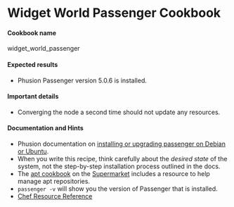 # Widget World Passenger Cookbook

#### Cookbook name
widget_world_passenger

#### Expected results

* Phusion Passenger version 5.0.6 is installed.

#### Important details

* Converging the node a second time should not update any resources.

#### Documentation and Hints

* Phusion documentation on [installing or upgrading passenger on Debian or Ubuntu](https://www.phusionpassenger.com/documentation/Users%20guide%20Apache.html#install_on_debian_ubuntu).
* When you write this recipe, think carefully about the *desired state* of the system, not the step-by-step installation process outlined in the docs.
* The [apt cookbook](https://supermarket.chef.io/cookbooks/apt) on the [Supermarket](https://supermarket.chef.io) includes a resource to help manage apt repositories.
* `passenger -v` will show you the version of Passenger that is installed.
* [Chef Resource Reference](http://docs.chef.io/resources.html)
